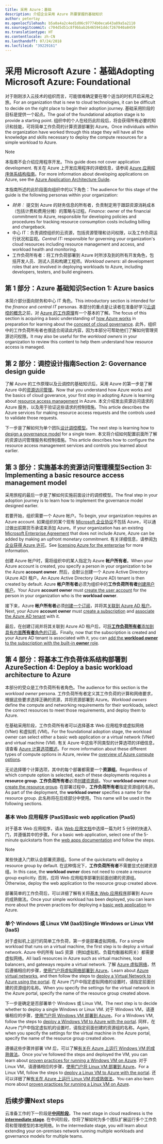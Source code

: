 ```yaml
---
title: 采用 Azure：基础
description: 介绍企业采用 Azure 所要掌握的基础知识
author: petertay
ms.openlocfilehash: b5a0a4a2c4ed1d06c97774b0eca643a89a5a2110
ms.sourcegitcommit: c704d5d51c8f9bbab26465941ddcf267040a8459
ms.translationtype: HT
ms.contentlocale: zh-CN
ms.lasthandoff: 07/24/2018
ms.locfileid: "39229161"
---
```

# <a name="adopting-microsoft-azure-foundational"></a><span data-ttu-id="d0648-103">采用 Microsoft Azure：基础</span><span class="sxs-lookup"><span data-stu-id="d0648-103">Adopting Microsoft Azure: Foundational</span></span>

<span data-ttu-id="d0648-104">对于刚刚涉入云技术的组织而言，可能很难确定要在哪个适当的时机开启采用之旅。</span><span class="sxs-lookup"><span data-stu-id="d0648-104">For an organization that is new to cloud technologies, it can be difficult to decide on the right place to begin their adoption journey.</span></span> <span data-ttu-id="d0648-105">基础采用阶段的目标是提供一个起点。</span><span class="sxs-lookup"><span data-stu-id="d0648-105">The goal of the foundational adoption stage is to provide a starting point.</span></span> <span data-ttu-id="d0648-106">组织中的个人在经历此阶段后，将会获得所有必要的知识和技能，可将简单工作负荷的计算资源部署到 Azure。</span><span class="sxs-lookup"><span data-stu-id="d0648-106">Once individuals within the organization have worked through this stage they will have all the knowledge and skills necessary to deploy the compute resources for a simple workload to Azure.</span></span> 

> [!NOTE]
> <span data-ttu-id="d0648-107">本指南不会介绍应用程序开发。</span><span class="sxs-lookup"><span data-stu-id="d0648-107">This guide does not cover application development.</span></span> <span data-ttu-id="d0648-108">有关在 Azure 上开发应用程序的详细信息，请参阅 [Azure 应用程序体系结构指南](/azure/architecture/guide/)。</span><span class="sxs-lookup"><span data-stu-id="d0648-108">For more information about developing applications on Azure, see the [Azure Application Architecture Guide](/azure/architecture/guide/).</span></span>

<span data-ttu-id="d0648-109">本指南所述的此阶段面向组织中的以下角色：</span><span class="sxs-lookup"><span data-stu-id="d0648-109">The audience for this stage of the guide is the following personas within your organization:</span></span>

- <span data-ttu-id="d0648-110">*财务：* 提交到 Azure 的财务信息的所有者，负责制定用于跟踪资源消耗成本（包括计费和费用分摊）的策略与过程。</span><span class="sxs-lookup"><span data-stu-id="d0648-110">*Finance:* owner of the financial commitment to Azure, responsible for developing policies and procedures for tracking resource consumption costs including billing and chargeback.</span></span>
- <span data-ttu-id="d0648-111">中心 IT：负责调控组织的云资源，包括资源管理和访问权限，以及工作负荷运行状况和监视。</span><span class="sxs-lookup"><span data-stu-id="d0648-111">*Central IT:* responsible for governing your organization's cloud resources including resource management and access, and workload health and monitoring.</span></span>
- <span data-ttu-id="d0648-112">工作负荷所有者：将工作负荷部署到 Azure 时所涉及到的所有开发角色，包括开发人员、测试人员和构建工程师。</span><span class="sxs-lookup"><span data-stu-id="d0648-112">*Workload owners:* all development roles that are involved in deploying workloads to Azure, including developers, testers, and build engineers.</span></span>

## <a name="section-1-azure-basics"></a><span data-ttu-id="d0648-113">第 1 部分：Azure 基础知识</span><span class="sxs-lookup"><span data-stu-id="d0648-113">Section 1: Azure basics</span></span>

<span data-ttu-id="d0648-114">本简介部分面向财务和中心 IT 角色。</span><span class="sxs-lookup"><span data-stu-id="d0648-114">This introductory section is intended for the *finance* and *central IT* personas.</span></span> <span data-ttu-id="d0648-115">本部分的重点是让读者在准备好学习[云调控的概念](governance-explainer.md)之前，对 [Azure 的工作原理](azure-explainer.md)有一个基本的了解。</span><span class="sxs-lookup"><span data-stu-id="d0648-115">The focus of this section is acquiring a basic understanding of [how Azure works](azure-explainer.md) in preparation for learning about the [concept of cloud governance](governance-explainer.md).</span></span> <span data-ttu-id="d0648-116">此外，组织中的工作负荷所有者也很适合阅读此内容，因为本部分可帮助他们了解如何管理资源访问权限。</span><span class="sxs-lookup"><span data-stu-id="d0648-116">It may also be useful for the *workload owners* in your organization to review this content to help them understand how resource access is managed.</span></span>

## <a name="section-2-governance-design-guide"></a><span data-ttu-id="d0648-117">第 2 部分：调控设计指南</span><span class="sxs-lookup"><span data-stu-id="d0648-117">Section 2: Governance design guide</span></span>

<span data-ttu-id="d0648-118">了解 Azure 的工作原理以及云调控的基础知识后，采用 Azure 的第一步是了解 Azure 中的[资源访问管理](azure-resource-access.md)。</span><span class="sxs-lookup"><span data-stu-id="d0648-118">Now that you understand how Azure works and the basics of cloud goverance, your first step in adopting Azure is learning about [resource access management](azure-resource-access.md) in Azure.</span></span> <span data-ttu-id="d0648-119">本文介绍发出资源访问请求的 Azure 服务，以及用于验证这些请求的控制措施。</span><span class="sxs-lookup"><span data-stu-id="d0648-119">This article describes the Azure services for making resource access requests and the controls used to validate those requests.</span></span>

<span data-ttu-id="d0648-120">下一步是了解如何为单个团队[设计调控模型](governance-how-to.md)。</span><span class="sxs-lookup"><span data-stu-id="d0648-120">The next step is learning how to [design a governance model](governance-how-to.md) for a single team.</span></span> <span data-ttu-id="d0648-121">本文将介绍如何配置前面所了解的资源访问管理服务和控制措施。</span><span class="sxs-lookup"><span data-stu-id="d0648-121">This article describes how to configure the resource access management services and controls you learned about earlier.</span></span>

## <a name="section-3-implementing-a-basic-resource-access-management-model"></a><span data-ttu-id="d0648-122">第 3 部分：实施基本的资源访问管理模型</span><span class="sxs-lookup"><span data-stu-id="d0648-122">Section 3: Implementing a basic resource access management model</span></span>

<span data-ttu-id="d0648-123">采用旅程的最后一步是了解如何实施前面设计的调控模型。</span><span class="sxs-lookup"><span data-stu-id="d0648-123">The final step in your adoption journey is to learn how to implement the governance model designed earlier.</span></span> 

<span data-ttu-id="d0648-124">若要开始，组织需要一个 Azure 帐户。</span><span class="sxs-lookup"><span data-stu-id="d0648-124">To begin, your organization requires an Azure account.</span></span> <span data-ttu-id="d0648-125">如果组织的某个现有 [Microsoft 企业协议](https://www.microsoft.com/licensing/licensing-programs/enterprise.aspx)不包括 Azure，可以通过做出前期货币承诺来添加 Azure。</span><span class="sxs-lookup"><span data-stu-id="d0648-125">If your organization has an existing [Microsoft Enterprise Agreement](https://www.microsoft.com/licensing/licensing-programs/enterprise.aspx) that does not include Azure, Azure can be added by making an upfront monetary commitment.</span></span> <span data-ttu-id="d0648-126">有关详细信息，请参阅[为企业获得 Azure 许可](https://azure.microsoft.com/pricing/enterprise-agreement/)。</span><span class="sxs-lookup"><span data-stu-id="d0648-126">See [licensing Azure for the enterprise](https://azure.microsoft.com/pricing/enterprise-agreement/) for more information.</span></span> 

<span data-ttu-id="d0648-127">创建 Azure 帐户时，需将组织中的某人指定为 Azure **帐户所有者**。</span><span class="sxs-lookup"><span data-stu-id="d0648-127">When your Azure account is created, you specify a person in your organization to be the Azure **account owner**.</span></span> <span data-ttu-id="d0648-128">然后，会默认创建一个 Azure Active Directory (Azure AD) 租户。</span><span class="sxs-lookup"><span data-stu-id="d0648-128">An Azure Active Directory (Azure AD) tenant is then created by default.</span></span> <span data-ttu-id="d0648-129">Azure **帐户所有者**必须为组织中的**工作负荷所有者**[创建用户帐户](/azure/active-directory/add-users-azure-active-directory)。</span><span class="sxs-lookup"><span data-stu-id="d0648-129">Your Azure **account owner** must [create the user account](/azure/active-directory/add-users-azure-active-directory) for the person in your organization who is the **workload owner**.</span></span> 

<span data-ttu-id="d0648-130">接下来，Azure **帐户所有者**必须[创建一个订阅](https://docs.microsoft.com/partner-center/create-a-new-subscription)，并将其[关联到 Azure AD 租户](/azure/active-directory/fundamentals/active-directory-how-subscriptions-associated-directory)。</span><span class="sxs-lookup"><span data-stu-id="d0648-130">Next, your Azure **account owner** must [create a subscription](https://docs.microsoft.com/partner-center/create-a-new-subscription) and [associate the Azure AD tenant](/azure/active-directory/fundamentals/active-directory-how-subscriptions-associated-directory) with it.</span></span>

<span data-ttu-id="d0648-131">最后，在创建订阅并将其关联到 Azure AD 租户后，可[将**工作负荷所有者**添加到具有内置**所有者**角色的订阅](/azure/billing/billing-add-change-azure-subscription-administrator#add-an-rbac-owner-for-a-subscription-in-azure-portal)。</span><span class="sxs-lookup"><span data-stu-id="d0648-131">Finally, now that the subscription is created and your Azure AD tenant is associated with it, you can [add the **workload owner** to the subscription with the built-in **owner** role](/azure/billing/billing-add-change-azure-subscription-administrator#add-an-rbac-owner-for-a-subscription-in-azure-portal).</span></span>

## <a name="section-4-deploy-a-basic-workload-architecture-to-azure"></a><span data-ttu-id="d0648-132">第 4 部分：将基本工作负荷体系结构部署到 Azure</span><span class="sxs-lookup"><span data-stu-id="d0648-132">Section 4: Deploy a basic workload architecture to Azure</span></span>

<span data-ttu-id="d0648-133">本部分的受众是工作负荷所有者角色。</span><span class="sxs-lookup"><span data-stu-id="d0648-133">The audience for this section is the *workload owner* persona.</span></span> <span data-ttu-id="d0648-134">工作负荷所有者定义其工作负荷的计算和网络要求，根据这些要求选择正确的资源，并将资源部署到 Azure。</span><span class="sxs-lookup"><span data-stu-id="d0648-134">*Workload owners* define the compute and networking requirements for their workloads, select the correct resources to meet those requirements, and deploy them to Azure.</span></span> 

<span data-ttu-id="d0648-135">在基础采用阶段，工作负荷所有者可以选择基本 Web 应用程序或虚拟网络 (VNet) 和虚拟机 (VM)。</span><span class="sxs-lookup"><span data-stu-id="d0648-135">For the foundational adoption stage, the workload owner can select either a basic web application or a virtual network (VNet) and virtual machine (VM).</span></span> <span data-ttu-id="d0648-136">有关 Azure 中这些不同类型的计算选项的详细信息，请查看 [Azure 计算选项概述](/azure/architecture/guide/technology-choices/compute-overview?toc=/azure/architecture/cloud-adoption-guide/toc.json)。</span><span class="sxs-lookup"><span data-stu-id="d0648-136">For more information about these different types of compute options in Azure, review the [overview of Azure compute options](/azure/architecture/guide/technology-choices/compute-overview?toc=/azure/architecture/cloud-adoption-guide/toc.json).</span></span>

<span data-ttu-id="d0648-137">无论选择哪个计算选项，其中的每个部署都需要一个**资源组**。</span><span class="sxs-lookup"><span data-stu-id="d0648-137">Regardless of which compute option is selected, each of these deployments requires a **resource group**.</span></span> <span data-ttu-id="d0648-138">**工作负荷所有者**必须[创建资源组](/azure/azure-resource-manager/vs-azure-tools-resource-groups-deployment-projects-create-deploy)。</span><span class="sxs-lookup"><span data-stu-id="d0648-138">Your **workload owner** must [create the resource group](/azure/azure-resource-manager/vs-azure-tools-resource-groups-deployment-projects-create-deploy).</span></span> <span data-ttu-id="d0648-139">在部署过程中，**工作负荷所有者**指定资源组的名称。</span><span class="sxs-lookup"><span data-stu-id="d0648-139">As part of the deployment, the **workload owner** specifies a name for the resource group.</span></span> <span data-ttu-id="d0648-140">此名称将在后续部分中使用。</span><span class="sxs-lookup"><span data-stu-id="d0648-140">This name will be used in the following sections.</span></span>

### <a name="basic-web-application-paas"></a><span data-ttu-id="d0648-141">基本 Web 应用程序 (PaaS)</span><span class="sxs-lookup"><span data-stu-id="d0648-141">Basic web application (PaaS)</span></span>

<span data-ttu-id="d0648-142">对于基本 Web 应用程序，请从 [Web 应用文档](/azure/app-service?toc=/azure/architecture/cloud-adoption-guide/toc.json)中选择一篇为时 5 分钟的快速入门，并遵循其中的步骤。</span><span class="sxs-lookup"><span data-stu-id="d0648-142">For a basic web application, select one of the 5-minute quickstarts from the [web apps documentation](/azure/app-service?toc=/azure/architecture/cloud-adoption-guide/toc.json) and follow the steps.</span></span> 

> [!NOTE]
> <span data-ttu-id="d0648-143">某些快速入门默认会部署资源组。</span><span class="sxs-lookup"><span data-stu-id="d0648-143">Some of the quickstarts will deploy a resource group by default.</span></span> <span data-ttu-id="d0648-144">在这种情况下，**工作负荷所有者**不需要显式创建资源组。</span><span class="sxs-lookup"><span data-stu-id="d0648-144">In this case, the **workload owner** does not need to create a resource group explicitly.</span></span> <span data-ttu-id="d0648-145">否则，应将 Web 应用程序部署到前面创建的资源组。</span><span class="sxs-lookup"><span data-stu-id="d0648-145">Otherwise, deploy the web application to the resource group created above.</span></span>

<span data-ttu-id="d0648-146">部署简单的工作负荷后，可以详细了解有关将[基本 Web 应用程序](/azure/architecture/reference-architectures/app-service-web-app/basic-web-app?toc=/azure/architecture/cloud-adoption-guide/toc.json)部署到 Azure 的成熟做法。</span><span class="sxs-lookup"><span data-stu-id="d0648-146">Once your simple workload has been deployed, you can learn more about the proven practices for deploying a [basic web application](/azure/architecture/reference-architectures/app-service-web-app/basic-web-app?toc=/azure/architecture/cloud-adoption-guide/toc.json) to Azure.</span></span>

### <a name="single-windows-or-linux-vm-iaas"></a><span data-ttu-id="d0648-147">单个 Windows 或 Linux VM (IaaS)</span><span class="sxs-lookup"><span data-stu-id="d0648-147">Single Windows or Linux VM (IaaS)</span></span>

<span data-ttu-id="d0648-148">对于虚拟机上运行的简单工作负荷，第一步是部署虚拟网络。</span><span class="sxs-lookup"><span data-stu-id="d0648-148">For a simple workload that runs on a virtual machine, the first step is to deploy a virtual network.</span></span> <span data-ttu-id="d0648-149">Azure 中的所有 IaaS 资源（例如虚拟机、负载均衡器和网关）都需要虚拟网络。</span><span class="sxs-lookup"><span data-stu-id="d0648-149">All IaaS resources in Azure such as virtual machines, load balancers, and gateways require a virtual network.</span></span> <span data-ttu-id="d0648-150">了解 [Azure 虚拟网络](/azure/virtual-network/virtual-networks-overview?toc=/azure/architecture/cloud-adoption-guide/toc.json)，然后遵循相应的步骤，[使用门户将虚拟网络部署到 Azure](/azure/virtual-network/quick-create-portal?toc=/azure/architecture/cloud-adoption-guide/toc.json)。</span><span class="sxs-lookup"><span data-stu-id="d0648-150">Learn about [Azure virtual networks](/azure/virtual-network/virtual-networks-overview?toc=/azure/architecture/cloud-adoption-guide/toc.json), and then follow the steps to [deploy a Virtual Network to Azure using the portal](/azure/virtual-network/quick-create-portal?toc=/azure/architecture/cloud-adoption-guide/toc.json).</span></span> <span data-ttu-id="d0648-151">在 Azure 门户中指定虚拟网络的设置时，请指定前面创建的资源组的名称。</span><span class="sxs-lookup"><span data-stu-id="d0648-151">When you specify the settings for the virtual network in the Azure portal, specify the name of the resource group created above.</span></span>

<span data-ttu-id="d0648-152">下一步是确定是否部署单个 Windows 或 Linux VM。</span><span class="sxs-lookup"><span data-stu-id="d0648-152">The next step is to decide whether to deploy a single Windows or Linux VM.</span></span> <span data-ttu-id="d0648-153">对于 Windows VM，请遵循相应的步骤，[使用门户将 Windows VM 部署到 Azure](/azure/virtual-machines/windows/quick-create-portal?toc=/azure/architecture/cloud-adoption-guide/toc.json)。</span><span class="sxs-lookup"><span data-stu-id="d0648-153">For a Windows VM, follow the steps to [deploy a Windows VM to Azure with the portal](/azure/virtual-machines/windows/quick-create-portal?toc=/azure/architecture/cloud-adoption-guide/toc.json).</span></span> <span data-ttu-id="d0648-154">同样，在 Azure 门户中指定虚拟机的设置时，请指定前面创建的资源组的名称。</span><span class="sxs-lookup"><span data-stu-id="d0648-154">Again, when you specify the settings for the virtual machine in the Azure portal, specify the name of the resource group created above.</span></span>

<span data-ttu-id="d0648-155">遵循这些步骤并部署 VM 后，可以了解[有关在 Azure 上运行 Windows VM 的成熟做法](/azure/architecture/reference-architectures/virtual-machines-windows/single-vm?toc=/azure/architecture/cloud-adoption-guide/toc.json)。</span><span class="sxs-lookup"><span data-stu-id="d0648-155">Once you've followed the steps and deployed the VM, you can learn about [proven practices for running a Windows VM on Azure](/azure/architecture/reference-architectures/virtual-machines-windows/single-vm?toc=/azure/architecture/cloud-adoption-guide/toc.json).</span></span> <span data-ttu-id="d0648-156">对于 Linux VM，请遵循相应的步骤，[使用门户将 Linux VM 部署到 Azure](/azure/virtual-machines/linux/quick-create-portal?toc=/azure/architecture/cloud-adoption-guide/toc.json)。</span><span class="sxs-lookup"><span data-stu-id="d0648-156">For a Linux VM, follow the steps to [deploy a Linux VM to Azure with the portal](/azure/virtual-machines/linux/quick-create-portal?toc=/azure/architecture/cloud-adoption-guide/toc.json).</span></span> <span data-ttu-id="d0648-157">还可以详细了解[有关在 Azure 上运行 Linux VM 的成熟做法](/azure/architecture/reference-architectures/virtual-machines-linux/single-vm?toc=/azure/architecture/cloud-adoption-guide/toc.json)。</span><span class="sxs-lookup"><span data-stu-id="d0648-157">You can also learn more about [proven practices for running a Linux VM on Azure](/azure/architecture/reference-architectures/virtual-machines-linux/single-vm?toc=/azure/architecture/cloud-adoption-guide/toc.json).</span></span>

## <a name="next-steps"></a><span data-ttu-id="d0648-158">后续步骤</span><span class="sxs-lookup"><span data-stu-id="d0648-158">Next steps</span></span>

<span data-ttu-id="d0648-159">云准备工作的下一阶段是[**中间阶段**](../intermediate-stage/overview.md)。</span><span class="sxs-lookup"><span data-stu-id="d0648-159">The next stage in cloud readiness is the [**intermediate stage**](../intermediate-stage/overview.md).</span></span> <span data-ttu-id="d0648-160">在中间阶段，你将了解如何为多个团队扩展运行多个工作负荷和管理模型的本地网络。</span><span class="sxs-lookup"><span data-stu-id="d0648-160">In the intermediate stage, you will learn about extending your on-premises network running multiple workloads and governance models for multiple teams.</span></span>